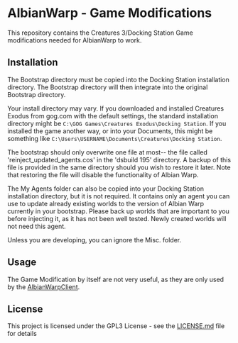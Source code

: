 # AlbianWarp - Game Modifications

This repository contains the Creatures 3/Docking Station Game modifications needed for AlbianWarp to work.

## Installation

The Bootstrap directory must be copied into the Docking Station installation directory. The Bootstrap directory will then integrate into the original Bootstrap directory.

Your install directory may vary. If you downloaded and installed Creatures Exodus from gog.com with the default settings, the standard installation directory might be `C:\GOG Games\Creatures Exodus\Docking Station`. If you installed the game another way, or into your Documents, this might be something like `C:\Users\USERNAME\Documents\Creatures\Docking Station`.

The bootstrap should only overwrite one file at most-- the file called 'reinject_updated_agents.cos' in the 'dsbuild 195' directory. A backup of this file is provided in the same directory should you wish to restore it later. Note that restoring the file will disable the functionality of Albian Warp.

The My Agents folder can also be copied into your Docking Station installation directory, but it is not required. It contains only an agent you can use to update already existing worlds to the version of Albian Warp currently in your bootstrap. Please back up worlds that are important to you before injecting it, as it has not been well tested. Newly created worlds will not need this agent.

Unless you are developing, you can ignore the Misc. folder.

## Usage

The Game Modification by itself are not very useful, as they are only used by the [AlbianWarpClient](https://github.com/AlbianWarp/AlbianWarpClient).

## License

This project is licensed under the GPL3 License - see the [LICENSE.md](/LICENSE.md) file for details
